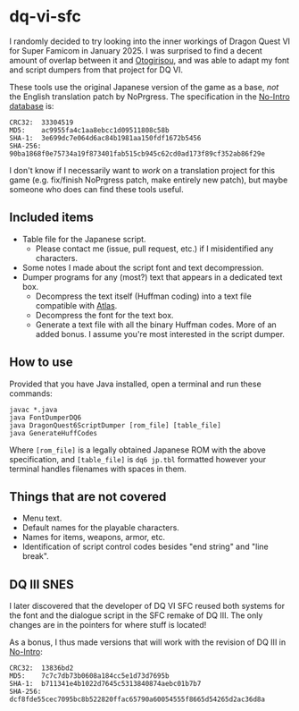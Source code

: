 # dq-vi-sfc
I randomly decided to try looking into the inner workings of Dragon Quest VI for Super Famicom in January 2025. I was surprised to find a decent amount of overlap between it and [Otogirisou](https://github.com/ButThouMust/otogirisou-english), and was able to adapt my font and script dumpers from that project for DQ VI.

These tools use the original Japanese version of the game as a base, *not* the English translation patch by NoPrgress. The specification in the [No-Intro database](https://datomatic.no-intro.org/index.php?page=show_record&s=49&n=0650) is:
```
CRC32:	33304519
MD5:	ac9955fa4c1aa8ebcc1d09511808c58b
SHA-1:	3e699dc7e064d6ac84b1981aa150fdf1672b5456
SHA-256:	90ba1868f0e75734a19f873401fab515cb945c62cd0ad173f89cf352ab86f29e
```

I don't know if I necessarily want to *work* on a translation project for this game (e.g. fix/finish NoPrgress patch, make entirely new patch), but maybe someone who does can find these tools useful.

## Included items
- Table file for the Japanese script.
  - Please contact me (issue, pull request, etc.) if I misidentified any characters.
- Some notes I made about the script font and text decompression.
- Dumper programs for any (most?) text that appears in a dedicated text box.
  - Decompress the text itself (Huffman coding) into a text file compatible with [Atlas](https://www.romhacking.net/utilities/224/).
  - Decompress the font for the text box.
  - Generate a text file with all the binary Huffman codes. More of an added bonus. I assume you're most interested in the script dumper.

## How to use
Provided that you have Java installed, open a terminal and run these commands:
```
javac *.java
java FontDumperDQ6
java DragonQuest6ScriptDumper [rom_file] [table_file]
java GenerateHuffCodes
```
Where `[rom_file]` is a legally obtained Japanese ROM with the above specification, and `[table_file]` is `dq6 jp.tbl` formatted however your terminal handles filenames with spaces in them.

## Things that are not covered
- Menu text.
- Default names for the playable characters.
- Names for items, weapons, armor, etc.
- Identification of script control codes besides "end string" and "line break".

## DQ III SNES 
I later discovered that the developer of DQ VI SFC reused both systems for the font and the dialogue script in the SFC remake of DQ III. The only changes are in the pointers for where stuff is located!

As a bonus, I thus made versions that will work with the revision of DQ III in [No-Intro](https://datomatic.no-intro.org/index.php?page=show_record&s=49&n=0648):
```
CRC32:	13836bd2
MD5:	7c7c7db73b0608a184cc5e1d73d7695b
SHA-1:	b711341e4b1022d7645c5313840874aebc01b7b7
SHA-256:	dcf8fde55cec7095bc8b522820ffac65790a60054555f8665d54265d2ac36d8a
```
